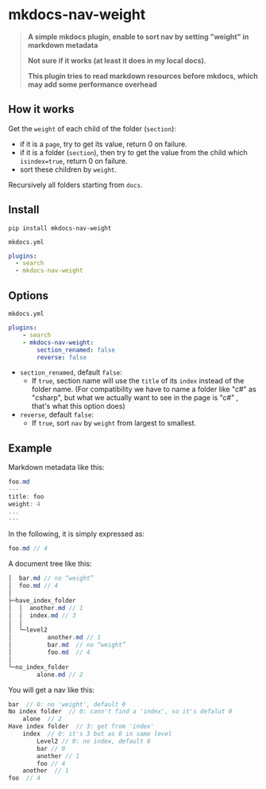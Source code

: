 # mkdocs-nav-weight

> **A simple mkdocs plugin, enable to sort nav by setting "weight" in markdown metadata** 
>
> **Not sure if it works (at least it does in my local docs).**
>
> **This plugin tries to read markdown resources before mkdocs, which may add some performance overhead**
## How it works

Get the `weight` of each child of the folder (`section`): 
- if it is a `page`, try to get its value,  return 0 on failure.
- if it is a folder (`section`), then try to get the value from the child which `isindex=true`, return 0 on failure.
- sort these children by `weight`.

Recursively all folders starting from `docs`.

## Install


```shell
pip install mkdocs-nav-weight
```

`mkdocs.yml`

```yaml
plugins:
  - search
  - mkdocs-nav-weight
```

## Options

`mkdocs.yml`

```yaml
plugins:
    - search
    - mkdocs-nav-weight:
        section_renamed: false
        reverse: false
```

- `section_renamed`, default `false`:
    - If `true`, section name will use the `title` of its `index` instead of the folder name. (For compatibility we have to name a folder like "c#" as "csharp", but what we actually want to see in the page is "c#" , that's what this option does)
- `reverse`, default `false`:
    - If `true`, sort `nav` by `weight` from largest to smallest.

## Example

Markdown metadata like this:
```csharp
foo.md
---
title: foo
weight: 4
...
---
```

In the following, it is simply expressed as:
```csharp
foo.md // 4
```

A document tree like this:
```csharp
│  bar.md // no “weight”
│  foo.md // 4
│
├─have_index_folder
│  │  another.md // 1
│  │  index.md // 3
│  │
│  └─level2
│          another.md // 1
│          bar.md  // no “weight”
│          foo.md  // 4
│
└─no_index_folder
        alone.md // 2
```
You will get a nav like this:

```c#
bar  // 0: no 'weight', default 0
No index folder  // 0: cann't find a 'index', so it's defalut 0
	alone  // 2
Have index folder  // 3: get from 'index'
	index  // 0: it's 3 but as 0 in same level
    	Level2 // 0: no index, default 0
		bar // 0
		another // 1
		foo // 4
	another  // 1
foo  // 4
```

